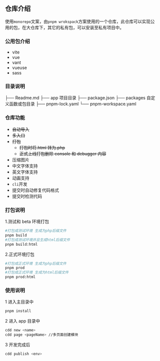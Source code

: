## 仓库介绍

使用`monorepo`文案，由`pnpm wrokspack`方案使用的一个仓库，此仓库可以实现公用的包，在大仓库下，其它的私有包，可以安装至私有项目中。

### 公用包介绍

- vite
- vue
- vant
- vueuse
- sass

### 目录说明

├── Readme.md
├── app 项目目录
├── package.json
├── packages 自定义函数或包目录
├── pnpm-lock.yaml
└── pnpm-workspace.yaml

### 仓库功能

- ~~自动导入~~
- ~~多入口~~
- ~~打包~~
  - ~~打包时将.html 转为.php~~
  - ~~正式上线打包删除 console 和 debugger 内容~~
- 压缩图片
- 中文字体支持
- 英文字体支持
- 动画支持
- `cli`开发
- 提交时自动修复代码格式
- 提交时检测代码

### 打包说明

1.测试和 beta 环境打包

```bash
#打包成测试环境 生成为php后缀文件
pnpm build
#打包成测试环境并且生成html后缀文件
pnpm build:html

```

2.正式环境打包

```bash
#打包成正式环境 生成为php后缀文件
pnpm prod
#打包成正式环境 生成为html后缀文件
pnpm prod:html
```

### 使用说明

1 进入主目录中

```bash
pnpm install
```

2 进入 app 目录中

```bash
cdd new <name>
cdd page <pageName> //多页面创建模块
```

3 开发完成后

```bash
cdd publish <env>
```
